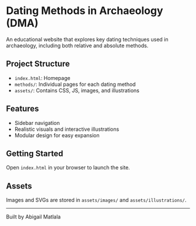 # Dating Methods in Archaeology (DMA)

An educational website that explores key dating techniques used in archaeology, including both relative and absolute methods.

## Project Structure

- `index.html`: Homepage
- `methods/`: Individual pages for each dating method
- `assets/`: Contains CSS, JS, images, and illustrations

## Features

- Sidebar navigation
- Realistic visuals and interactive illustrations
- Modular design for easy expansion

## Getting Started

Open `index.html` in your browser to launch the site.

## Assets

Images and SVGs are stored in `assets/images/` and `assets/illustrations/`.

---

Built by Abigail Matlala